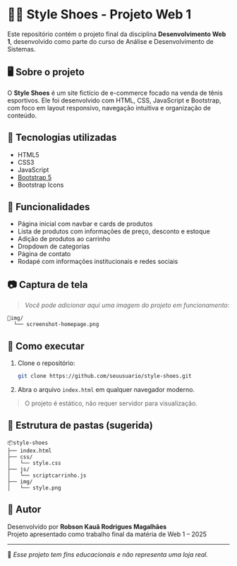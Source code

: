 
# 🏃‍♂️ Style Shoes - Projeto Web 1

Este repositório contém o projeto final da disciplina **Desenvolvimento Web 1**, desenvolvido como parte do curso de Análise e Desenvolvimento de Sistemas.

## 🖥️ Sobre o projeto

O **Style Shoes** é um site fictício de e-commerce focado na venda de tênis esportivos. Ele foi desenvolvido com HTML, CSS, JavaScript e Bootstrap, com foco em layout responsivo, navegação intuitiva e organização de conteúdo.

## 🔧 Tecnologias utilizadas

- HTML5  
- CSS3  
- JavaScript  
- [Bootstrap 5](https://getbootstrap.com/)  
- Bootstrap Icons

## 📌 Funcionalidades

- Página inicial com navbar e cards de produtos  
- Lista de produtos com informações de preço, desconto e estoque  
- Adição de produtos ao carrinho  
- Dropdown de categorias  
- Página de contato  
- Rodapé com informações institucionais e redes sociais

## 📷 Captura de tela

> _Você pode adicionar aqui uma imagem do projeto em funcionamento:_

```
📂img/
  └── screenshot-homepage.png
```

## 🚀 Como executar

1. Clone o repositório:
   ```bash
   git clone https://github.com/seuusuario/style-shoes.git
   ```
2. Abra o arquivo `index.html` em qualquer navegador moderno.

> O projeto é estático, não requer servidor para visualização.

## 📁 Estrutura de pastas (sugerida)

```
📦style-shoes
├── index.html
├── css/
│   └── style.css
├── js/
│   └── scriptcarrinho.js
├── img/
│   └── style.png
```

## 🙋 Autor

Desenvolvido por **Robson Kauã Rodrigues Magalhães**  
Projeto apresentado como trabalho final da matéria de Web 1 – 2025

---

📌 _Esse projeto tem fins educacionais e não representa uma loja real._
